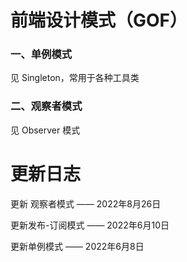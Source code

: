 # 前端设计模式（GOF）
### 一、单例模式  
见 Singleton，常用于各种工具类

### 二、观察者模式
见 Observer 模式


# 更新日志
更新 观察者模式 —— 2022年8月26日

更新发布-订阅模式 —— 2022年6月10日

更新单例模式 —— 2022年6月8日